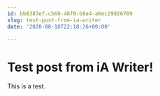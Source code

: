 ```yaml
---
id: bb8387ef-cb60-48f0-b8e4-a6ec29926789
slug: test-post-from-ia-writer
date: '2020-08-18T22:18:26+00:00'

---
```


# Test post from iA Writer!

This is a test.
